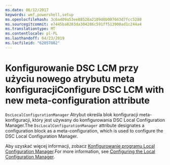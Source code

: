 ```yaml
---
ms.date: 06/12/2017
keywords: wmf,powershell,setup
ms.openlocfilehash: 3c6a409a53ee88528a2109d8b007663d7fcc5288
ms.sourcegitcommit: e7445ba8203da304286c591ff513900ad1c244a4
ms.translationtype: MT
ms.contentlocale: pl-PL
ms.lasthandoff: 04/23/2019
ms.locfileid: "62057882"
---
```

# <a name="configure-dsc-lcm-with-new-meta-configuration-attribute"></a><span data-ttu-id="1763e-102">Konfigurowanie DSC LCM przy użyciu nowego atrybutu meta konfiguracji</span><span class="sxs-lookup"><span data-stu-id="1763e-102">Configure DSC LCM with new meta-configuration attribute</span></span>

<span data-ttu-id="1763e-103">`DscLocalConfigurationManager` Atrybut określa blok konfiguracji meta-konfiguracji, który jest używany do konfigurowania DSC Local Configuration Manager.</span><span class="sxs-lookup"><span data-stu-id="1763e-103">The `DscLocalConfigurationManager` attribute designates a configuration block as a meta-configuration, which is used to configure the DSC Local Configuration Manager.</span></span>

<span data-ttu-id="1763e-104">Aby uzyskać więcej informacji, zobacz [Konfigurowanie programu Local Configuration Manager](https://msdn.microsoft.com/powershell/dsc/metaconfig).</span><span class="sxs-lookup"><span data-stu-id="1763e-104">For more information, see [Configuring the Local Configuration Manager](https://msdn.microsoft.com/powershell/dsc/metaconfig).</span></span>

